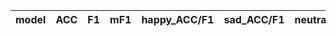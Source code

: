 |model|ACC|F1|mF1|happy_ACC/F1|sad_ACC/F1|neutral_ACC/F1|angry_ACC/F1|excited_ACC/F1|frustrated_ACC/F1|
|----|----|----|----|----|----|----|----|----|----|

